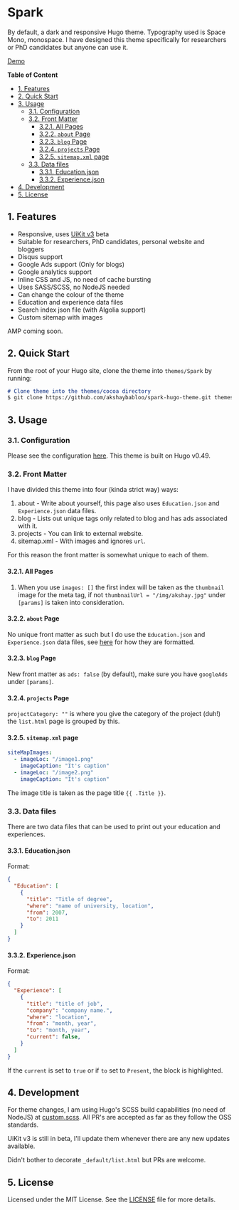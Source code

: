 # Spark

By default, a dark and responsive Hugo theme. Typography used is Space Mono, monospace. I have designed this theme specifically for researchers or PhD candidates but anyone can use it.

[Demo](https://www.gollahalli.com)

**Table of Content**

<!-- TOC -->

- [1. Features](#1-features)
- [2. Quick Start](#2-quick-start)
- [3. Usage](#3-usage)
  - [3.1. Configuration](#31-configuration)
  - [3.2. Front Matter](#32-front-matter)
    - [3.2.1. All Pages](#321-all-pages)
    - [3.2.2. `about` Page](#322-about-page)
    - [3.2.3. `blog` Page](#323-blog-page)
    - [3.2.4. `projects` Page](#324-projects-page)
    - [3.2.5. `sitemap.xml` page](#325-sitemapxml-page)
  - [3.3. Data files](#33-data-files)
    - [3.3.1. Education.json](#331-educationjson)
    - [3.3.2. Experience.json](#332-experiencejson)
- [4. Development](#4-development)
- [5. License](#5-license)

<!-- /TOC -->

## 1. Features

- Responsive, uses [UiKit v3](https://github.com/uikit/uikit/) beta
- Suitable for researchers, PhD candidates, personal website and bloggers
- Disqus support
- Google Ads support (Only for blogs)
- Google analytics support
- Inline CSS and JS, no need of cache bursting
- Uses SASS/SCSS, no NodeJS needed
- Can change the colour of the theme
- Education and experience data files
- Search index json file (with Algolia support)
- Custom sitemap with images

AMP coming soon.

## 2. Quick Start

From the root of your Hugo site, clone the theme into `themes/Spark` by running:

```md
# Clone theme into the themes/cocoa directory
$ git clone https://github.com/akshaybabloo/spark-hugo-theme.git themes/Spark
```

## 3. Usage

### 3.1. Configuration

Please see the configuration [here](https://github.com/akshaybabloo/gollahalli.com/blob/master/config.toml). This theme is built on Hugo v0.49.

### 3.2. Front Matter

I have divided this theme into four (kinda strict way) ways:

1. about - Write about yourself, this page also uses `Education.json` and `Experience.json` data files.
2. blog - Lists out unique tags only related to blog and has ads associated with it.
3. projects - You can link to external website.
4. sitemap.xml - With images and ignores `url`.

For this reason the front matter is somewhat unique to each of them.

#### 3.2.1. All Pages

1. When you use `images: []` the first index will be taken as the `thumbnail` image for the meta tag, if not `thumbnailUrl = "/img/akshay.jpg"` under `[params]` is taken into consideration.

#### 3.2.2. `about` Page

No unique front matter as such but I do use the `Education.json` and `Experience.json` data files, see [here](#33-data-files) for how they are formatted.

#### 3.2.3. `blog` Page

New front matter as `ads: false` (by default), make sure you have `googleAds` under `[params]`.

#### 3.2.4. `projects` Page

`projectCategory: ""` is where you give the category of the project (duh!) the `list.html` page is grouped by this.

#### 3.2.5. `sitemap.xml` page

```yaml
siteMapImages:
  - imageLoc: "/image1.png"
    imageCaption: "It's caption"
  - imageLoc: "/image2.png"
    imageCaption: "It's caption"
```

The image title is taken as the page title `{{ .Title }}`.

### 3.3. Data files

There are two data files that can be used to print out your education and experiences.

#### 3.3.1. Education.json

Format:

```json
{
  "Education": [
    {
      "title": "Title of degree",
      "where": "name of university, location",
      "from": 2007,
      "to": 2011
    }
  ]
}
```

#### 3.3.2. Experience.json

Format:

```json
{
  "Experience": [
    {
      "title": "title of job",
      "company": "company name.",
      "where": "location",
      "from": "month, year",
      "to": "month, year",
      "current": false,
    }
  ]
}
```

If the `current` is set to `true` or if `to` set to `Present`, the block is highlighted.

## 4. Development

For theme changes, I am using Hugo's SCSS build capabilities (no need of NodeJS) at [custom.scss](https://github.com/akshaybabloo/spark-hugo-theme/blob/master/assets/scss/custom.scss). All PR's are accepted as far as they follow the OSS standards.

UiKit v3 is still in beta, I'll update them whenever there are any new updates available.

Didn't bother to decorate `_default/list.html` but PRs are welcome.

## 5. License

Licensed under the MIT License. See the [LICENSE](https://github.com/akshaybabloo/spark-hugo-theme/blob/master/LICENSE) file for more details.
